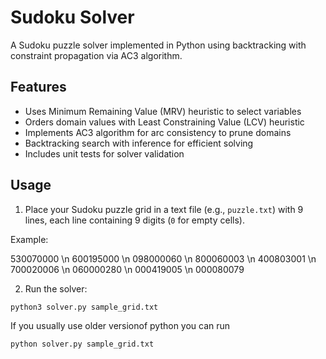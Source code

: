 # Sudoku Solver

A Sudoku puzzle solver implemented in Python using backtracking with constraint propagation via AC3 algorithm.

## Features

- Uses Minimum Remaining Value (MRV) heuristic to select variables
- Orders domain values with Least Constraining Value (LCV) heuristic
- Implements AC3 algorithm for arc consistency to prune domains
- Backtracking search with inference for efficient solving
- Includes unit tests for solver validation

## Usage

1. Place your Sudoku puzzle grid in a text file (e.g., `puzzle.txt`) with 9 lines, each line containing 9 digits (`0` for empty cells).

Example:

530070000 \n
600195000 \n
098000060 \n
800060003 \n
400803001 \n
700020006 \n
060000280 \n
000419005 \n
000080079

2. Run the solver:

```bash
python3 solver.py sample_grid.txt
```
If you usually use older versionof python you can run 

```bash
python solver.py sample_grid.txt
```
